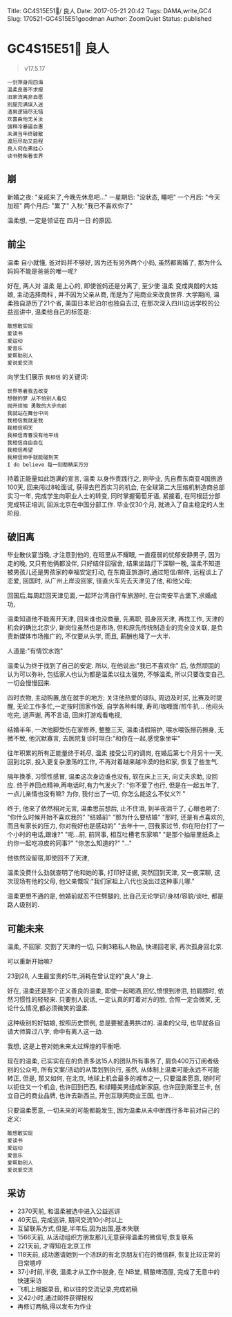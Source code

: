 Title: GC4S15E51🐙/ 良人
Date: 2017-05-21 20:42
Tags: DAMA,write,GC4
Slug: 170521-GC4S15E51goodman
Author: ZoomQuiet
Status: published

# GC4S15E51🐙 良人

> v17.5.17

    一剑萍身闯四海
    温柔良善不求报
    旧家流离非自愿
    别屋完满误入迷
    渣男逻辑尽无错
    欢喜由他无关汝
    强释冷暴逼自惠
    未满当年终破散
    渡厄尽劫又启程
    良人何在弗挂心
    读书劈柴看世界
    

## 崩
新婚之夜: "亲戚来了,今晚先休息吧…"
一星期后: "没状态, 睡吧"
一个月后: "今天加班"
两个月后: "累了"
入秋:"我已不喜欢你了"

温柔想, 一定是领证在 四月一日 的原因.

## 前尘
温柔 自小就懂, 爸对妈并不够好,
因为还有另外两个小妈,
虽然都离婚了, 那为什么妈妈不能是爸爸的唯一呢?

好在, 两人对 温柔 是上心的,
即使爸妈还是分离了,
至少使 温柔 变成爽朗的大姑娘,
主动选择商科 , 并不因为父亲从商,
而是为了用商业来改良世界.
大学期间, 温柔独自游历了21个省,
美国日本尼泊尔也独自去过,
在那次深入四川边远学校的公益巡讲中,
温柔给自己的标签是:

    敢想敢实现 
    爱读书
    爱运动
    爱音乐 
    爱帮助别人
    爱说爱交流

向学生们展示 `我相信` 的关键词:

    世界等着我去改变
    想做的梦 从不怕别人看见
    抛开烦恼 勇敢的大步向前
    我就站在舞台中间
    我相信我就是我
    我相信明天
    我相信青春没有地平线
    我相信自由自在
    我相信希望
    我相信伸手就能碰到天 
    I do believe 每一刻都精采万分

持着正能量如此饱满的宣言,
温柔 以身作责践行之,
刚毕业, 先自费东南亚4国旅游100天,
回来闯过8轮面试, 获得去巴西实习的机会,
在全球第二大压缩机制造商总部实习一年,
完成学生向职业人士的转变,
同时掌握葡萄牙语,
紧接着, 在阿根廷分部完成转正培训,
回派北京在中国分部工作.
毕业仅30个月, 就进入了自主稳定的人生阶段.

## 破旧离
毕业散伙宴当晚, 才注意到他的,
在班里从不耀眼,
一直瘦弱的忧郁安静男子,
因为走的晚, 又只有他俩都没伴,
只好结伴回宿舍, 
结果坐路灯下深聊一晚,
温柔不知道被男孩儿还是男孩家的幸福安定打动,
在东南亚旅游时,通过短信/邮件, 远程谈上了恋爱,
回国时, 从广州上岸没回家, 径直火车先去天津见了他,
和他父母;

回国后,每周赶回天津见面,
一起环台湾自行车旅游时,
在台南安平古堡下,求婚成功,

温柔知道他不能离开天津,
回来谁也没商量, 先离职, 孤身回天津, 再找工作,
天津的机会的确比北京少,
新岗位虽然也是市场, 但和原先传统制造业的完全没关联,
是负责新媒体市场推广的,
不仅要从头学, 而且, 薪酬也降了一大半.

人道是:"有情饮水饱"

温柔认为终于找到了自己的安定.
所以, 在他说出:"我已不喜欢你" 后,
依然顽固的认为可以弥补,
包括家人也认为都是温柔以往太强势, 不够温柔, 
所以只要改变自己,一切会慢慢回来.

四时衣物, 主动购置,放在就手的地方;
关注他热爱的球队, 周边及时买, 比赛及时提醒,
无论工作多忙,一定按时回家作饭,
自学各种料理, 寿司/咖喱面/煎牛扒…
他闷头吃完, 道声谢, 再不言语, 回床打游戏看电视,

结婚半年, 一次他脚受伤在家修养, 整整三天,
温柔请假陪护, 喂水喂饭擦药擦身, 无微不致,
他沉默寡言,
去医院复诊时坦白:"和你在一起,感觉象坐牢"

往年积累的所有正能量终于耗尽,
温柔 接受公司的调岗, 
在婚后第七个月另十一天,回到北京,
投入更复杂激荡的工作,
不再对着越来越冷漠的他和家, 
恢复了些生气.

隔年换季, 习惯性感冒,
温柔这次身边谁也没有,
软在床上三天, 向丈夫求助, 没回应.
终于养回点精神,再电话时,有力气发火了:
"你不爱了也行, 但是在一起五年了, 一点儿亲情也没有嘛? 
为你, 我付出了一切, 你怎么能这么不仗义?! "

终于, 他来了依然相对无言, 
温柔思前想后, 止不住泪,
到半夜泪干了, 心眼也明了:
"你什么时候开始不喜欢我的"
"结婚前"
"那为什么要结婚"
"那时, 还是有点喜欢的, 而且有家长的压力, 你对我好也是感动的"
"去年十一, 回我家过节, 你在阳台打了一个小时的电话,跟谁?"
"呃…前, 前同事, 相互吐槽老东家嘛"
"是那个抽屉里纸条上约你一起吃凉皮的同事?"
"你怎么知道的?"
"…"

他依然没留宿,即使回不了天津,

温柔没费什么劲就查明了他和她的事,
打印好证据,
突然回到天津, 又一夜深聊,
这次现场有他的父母,
他父亲慨叹:"我们家祖上八代也没出过这种事儿哪."

温柔更想不通的是, 
他婚前就忍不住劈腿的, 
比自己无论学识/身材/容貌/谈吐, 都是路人级别的.

## 可能未来

温柔, 不回家.
交割了天津的一切,
只剩3箱私人物品, 快递回老家,
再次孤身回北京.

可以重新开始嘛?

23到28, 人生最宝贵的5年,消耗在曾认定的"良人"身上.

好在, 温柔还是那个正义善良的温柔,
即使一起喝酒,回忆,愤恨到渗泪,
拍肩膀时, 依然习惯性的轻轻来.
只要别人说话, 一定认真的盯着对方的脸,
合照一定会微笑,
无论什么情况,都必须微笑的温柔.

这种级别的好姑娘, 按照历史惯例, 
总是要被渣男拱过的.
温柔的父母, 也早就各自请大师算过八字,
命中有离人这一劫.

我想, 这是上苍对她未来太过辉煌的平衡吧.

现在的温柔, 
已实实在在的负责多达15人的团队所有事务了,
肩负400万订阅者级别的公众号,
所有文案/活动的从策划到执行,
虽然, 从体制上温柔可能永远不可能转正, 
但是, 那又如何,
在北京, 地球上机会最多的城市之一,
只要温柔愿意, 随时可以扼住又一个机会,
也许回到巴西, 和绿瞳美男组成新家庭,
也许回到斯里兰卡, 创立自己的商业品牌,
也许去新西兰, 开创互联网商业王国,
也许…

只要温柔愿意, 一切未来的可能都能发生,
因为温柔从未中断践行多年前对自己的定义:

    敢想敢实现 
    爱读书
    爱运动
    爱音乐 
    爱帮助别人
    爱说爱交流


## 采访

- 2370天前, 和温柔被选中进入公益巡讲
- 40天后, 完成巡讲, 期间交流10小时以上
- 互留联系方式,但是,半年后,因为出国,基本失联
- 1566天前, 从活动组织方朋友那儿无意获得温柔的微信号,恢复联系
- 221天前, 才得知在北京工作
- 118天前, 成功邀请她到一个活跃的有北京朋友们在的微信群, 恢复比较正常的日常嗯哼
- 37小时前,半夜, 温柔才从工作中脱身, 在 NB堂, 精酿啤酒屋, 完成了无意中的快速采访
- 飞机上根据录音, 和以往的交流记录,完成初稿
- 又42小时,通过邮件获得授权
- 再修订两稿,得以发布为作业
